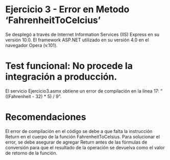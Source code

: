  # Ejercicio 3 - Error en Metodo ‘FahrenheitToCelcius’
Se desplegó a través de Internet Information Services (IIS) Express en su versión 10.0. El framework ASP.NET utilizado en su versión 4.0 en el navegador Opera (v.101).

 # Test funcional: No procede la integración a producción.

El servicio Ejercicio3.asmx obtiene un error de compilación en la línea 17: “ ((Fahrenheit - 32) * 5) / 9”. 

 # Recomendaciones
 
El error de compilación en el código se debe a que falta la instrucción Return en el cuerpo de la función FahrenheitToCelsius. Para solucionar el error, se debe asegurar de agregar Return antes de las fórmulas de conversión para que el resultado de la operación se devuelva como el valor de retorno de la función.
